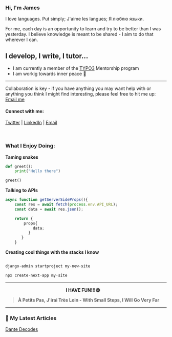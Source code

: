 ### Hi, I'm James

I love languages. Put simply; J'aime les langues; Я люблю языки.

For me, each day is an opportunity to learn and try to be better than I was yesterday.
I believe knowledge is meant to be shared - I aim to do that wherever I can.

## I develop, I write, I tutor...

- I am currently a member of the [TYPO3](https://typo3.org/) Mentorship program
- I am workig towards inner peace 🐼

---

Collaboration is key - if you have anything you may want help with or anything you think I might find interesting, please feel free to hit me up: [Email me](jamesmidzi@gmail.com)

#### Connect with me:

[Twitter](https://twitter.com/Psypher1) | [LinkedIn](https://www.linkedin.com/in/jamesmidzi/) | [Email](jamesmidzi@gmail.com)

<br/>

### What I Enjoy Doing:

**Taming snakes**

```py
def greet():
    print("Hello there")

greet()
```

**Talking to APIs**

```js
async function getServerSideProps(){
    const res = await fetch(process.env.API_URL);
    const data = await res.json();

    return {
        props{
            data;
          }
       }
    }
```

**Creating cool things with the stacks I know**

```py

django-admin startproject my-new-site

```

```js
npx create-next-app my-site
```

---

&nbsp;&nbsp;&nbsp;&nbsp;&nbsp;&nbsp;&nbsp;&nbsp;&nbsp;&nbsp;&nbsp;&nbsp;&nbsp;&nbsp;&nbsp;&nbsp;&nbsp;&nbsp;&nbsp;&nbsp;&nbsp;&nbsp;&nbsp;&nbsp;&nbsp;&nbsp;&nbsp;&nbsp;&nbsp;&nbsp;&nbsp;&nbsp;&nbsp;&nbsp;&nbsp;&nbsp;&nbsp;&nbsp;&nbsp;&nbsp;&nbsp;&nbsp;&nbsp;&nbsp;&nbsp;&nbsp;&nbsp;&nbsp;**I HAVE FUN!!!😄**

> **À Petits Pas, J'irai Très Loin - With Small Steps, I Will Go Very Far**

---

### 📖 My Latest Articles

[Dante Decodes](https://dantedecodes.hashnode.dev/)

<!-- BLOG-POST-LIST:START -->

<!-- BLOG-POST-LIST:END -->

<!--
**Psypher1/Psypher1** is a ✨ _special_ ✨ repository because its `README.md` (this file) appears on your GitHub profile.

Here are some ideas to get you started:

- 🔭 I’m currently working on ...
- 🌱 I’m currently learning ...
- 👯 I’m looking to collaborate on ...
- 🤔 I’m looking for help with ...
- 💬 Ask me about ...
- 📫 How to reach me: ...
- 😄 Pronouns: ...
- ⚡ Fun fact: ...
-->
